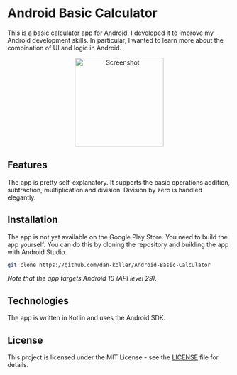 # Android Basic Calculator

This is a basic calculator app for Android. I developed it to improve my Android development skills.
In particular, I wanted to learn more about the combination of UI and logic in Android.

<p align="center">
    <img src="https://ucarecdn.com/78ebc978-8247-4f36-a2c0-95bb78b723db/ " width="200" alt="Screenshot">
</p>

## Features

The app is pretty self-explanatory. It supports the basic operations addition, subtraction,
multiplication and division. Division by zero is handled elegantly.

## Installation

The app is not yet available on the Google Play Store. You need to build the app yourself. You can
do this by cloning the repository and building the app with Android Studio.

```sh
git clone https://github.com/dan-koller/Android-Basic-Calculator
```

_Note that the app targets Android 10 (API level 29)._

## Technologies

The app is written in Kotlin and uses the Android SDK.

## License

This project is licensed under the MIT License - see the [LICENSE](LICENSE) file for details.